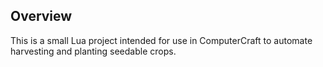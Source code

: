 ## Overview
This is a small Lua project intended for use in ComputerCraft to automate harvesting and planting seedable crops.
